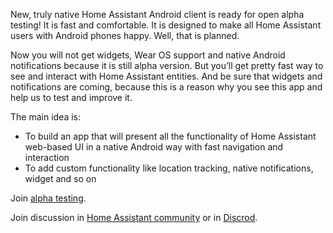 New, truly native Home Assistant Android client is ready for open alpha testing!
It is fast and comfortable. It is designed to make all Home Assistant users with Android phones happy. Well, that is planned.

Now you will not get widgets, Wear OS support and native Android notifications because it is still alpha version. But you’ll get pretty fast way to see and interact with Home Assistant entities. And be sure that widgets and notifications are coming, because this is a reason why you see this app and help us to test and improve it.

The main idea is:

- To build an app that will present all the functionality of Home Assistant web-based UI in a native Android way with fast navigation and interaction
- To add custom functionality like location tracking, native notifications, widget and so on

Join [alpha testing](/alpha-testing).

Join discussion in [Home Assistant community](https://community.home-assistant.io/t/alpha-testing-ha-client-native-android-client-for-home-assistant/69912) or in [Discrod](https://discord.gg/NSaQEQ8).
